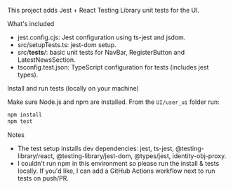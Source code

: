 This project adds Jest + React Testing Library unit tests for the UI.

What's included

- jest.config.cjs: Jest configuration using ts-jest and jsdom.
- src/setupTests.ts: jest-dom setup.
- src/**tests**/: basic unit tests for NavBar, RegisterButton and LatestNewsSection.
- tsconfig.test.json: TypeScript configuration for tests (includes jest types).

Install and run tests (locally on your machine)

Make sure Node.js and npm are installed. From the `UI/user_ui` folder run:

```powershell
npm install
npm test
```

Notes

- The test setup installs dev dependencies: jest, ts-jest, @testing-library/react, @testing-library/jest-dom, @types/jest, identity-obj-proxy.
- I couldn't run npm in this environment so please run the install & tests locally. If you'd like, I can add a GitHub Actions workflow next to run tests on push/PR.
